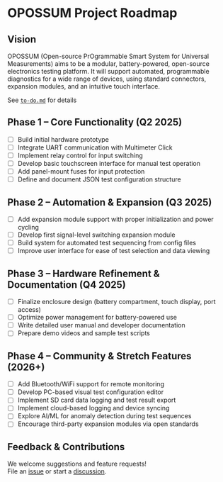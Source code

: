 
# OPOSSUM Project Roadmap

## Vision
OPOSSUM (Open-source PrOgrammable Smart System for Universal Measurements) aims to be a modular, battery-powered, open-source electronics testing platform. It will support automated, programmable diagnostics for a wide range of devices, using standard connectors, expansion modules, and an intuitive touch interface.

See [`to-do.md`](/docs/to-do.md) for details

## Phase 1 – Core Functionality (Q2 2025)
- [ ] Build initial hardware prototype
- [ ] Integrate UART communication with Multimeter Click
- [ ] Implement relay control for input switching
- [ ] Develop basic touchscreen interface for manual test operation
- [ ] Add panel-mount fuses for input protection
- [ ] Define and document JSON test configuration structure

## Phase 2 – Automation & Expansion (Q3 2025)
- [ ] Add expansion module support with proper initialization and power cycling
- [ ] Develop first signal-level switching expansion module
- [ ] Build system for automated test sequencing from config files
- [ ] Improve user interface for ease of test selection and data viewing

## Phase 3 – Hardware Refinement & Documentation (Q4 2025)
- [ ] Finalize enclosure design (battery compartment, touch display, port access)
- [ ] Optimize power management for battery-powered use
- [ ] Write detailed user manual and developer documentation
- [ ] Prepare demo videos and sample test scripts

## Phase 4 – Community & Stretch Features (2026+)
- [ ] Add Bluetooth/WiFi support for remote monitoring
- [ ] Develop PC-based visual test configuration editor
- [ ] Implement SD card data logging and test result export
- [ ] Implement cloud-based logging and device syncing
- [ ] Explore AI/ML for anomaly detection during test sequences
- [ ] Encourage third-party expansion modules via open standards

## Feedback & Contributions
We welcome suggestions and feature requests! <br>
File an [issue](https://github.com/Shirayumi/OPOSSUM/issues) or start a [discussion](https://github.com/Shirayumi/OPOSSUM/discussions).

